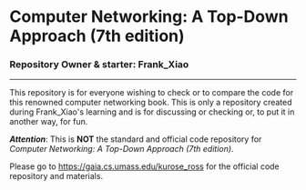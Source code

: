 # Computer Networking: A Top-Down Approach (7th edition)

### Repository Owner & starter: Frank_Xiao

---

This repository is for everyone wishing to check or to compare the code for this renowned computer networking book.
This is only a repository created during Frank_Xiao's learning and is for discussing or checking or, to put it in
another way, for fun.

***Attention***: This is __NOT__ the standard and official code repository for _Computer Networking: A Top-Down
Approach (7th
edition)_.

Please go to <https://gaia.cs.umass.edu/kurose_ross> for the official code repository and materials.
